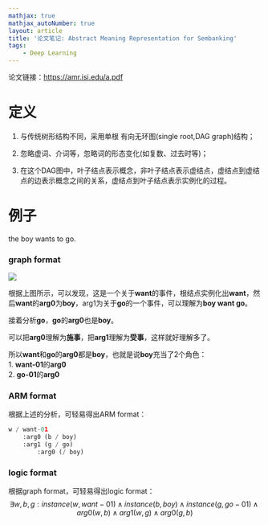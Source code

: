 ```yaml
---
mathjax: true
mathjax_autoNumber: true
layout: article
title: '论文笔记: Abstract Meaning Representation for Sembanking'
tags:
    - Deep Learning
---
```


论文链接：<https://amr.isi.edu/a.pdf>

# 定义

1.  与传统树形结构不同，采用单根 有向无环图(single root,DAG graph)结构；
2.  忽略虚词、介词等，忽略词的形态变化(如复数、过去时等)；

3.  在这个DAG图中，叶子结点表示概念，非叶子结点表示虚结点，虚结点到虚结点的边表示概念之间的关系，虚结点到叶子结点表示实例化的过程。

# 例子

the boy wants to go.  
<!--more-->

### graph format

![](http://39.106.118.77/wp-content/uploads/2019/08/2019-08-05-170053.png)

根据上图所示，可以发现，这是一个关于**want**的事件，根结点实例化出**want**，然后**want**的**arg0**为**boy**，arg1为关于**go**的一个事件，可以理解为**boy want go**。

接着分析**go**，**go**的**arg0**也是**boy**。

可以把**arg0**理解为**施事**，把**arg1**理解为**受事**，这样就好理解多了。

所以**want**和**go**的**arg0**都是**boy**，也就是说**boy**充当了2个角色：  
1\. **want-01**的**arg0**  
2\. **go-01**的**arg0**

### ARM format

根据上述的分析，可轻易得出ARM format：

```python
w / want-01
    :arg0 (b / boy)
    :arg1 (g / go)
        :arg0 (/ boy)
```

### logic format

根据graph format，可轻易得出logic format：  
$$  
{\exists}w, b, g: instance(w, want-01) ∧ instance(b, boy) ∧ instance(g, go-01) ∧ arg0(w,b) ∧ arg1(w,g) ∧ arg0(g,b)  
$$
